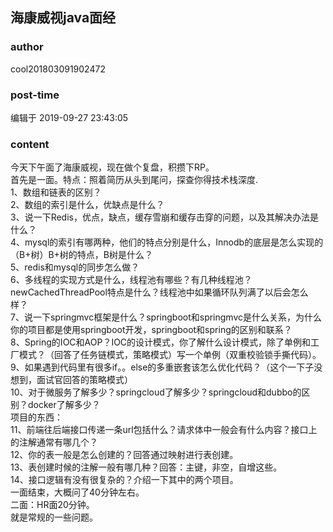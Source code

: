 ## 海康威视java面经
### author 
cool201803091902472
### post-time 

编辑于  2019-09-27 23:43:05
### content 
<div class="post-topic-des nc-post-content">
 <div>
  今天下午面了海康威视，现在做个复盘，积攒下RP。
 </div>
 <div>
  首先是一面。特点：照着简历从头到尾问，探查你得技术栈深度.
 </div>
 <div>
  1、数组和链表的区别？
 </div>
 <div>
  2、数组的索引是什么，优缺点是什么？
 </div>
 <div>
  3、说一下Redis，优点，缺点，缓存雪崩和缓存击穿的问题，以及其解决办法是什么？
 </div>
 <div>
  4、mysql的索引有哪两种，他们的特点分别是什么，Innodb的底层是怎么实现的（B+树）B+树的特点，B树是什么？
 </div>
 <div>
  5、redis和mysql的同步怎么做？
 </div>
 <div>
  6、多线程的实现方式是什么，线程池有哪些？有几种线程池？newCachedThreadPool特点是什么？线程池中如果循环队列满了以后会怎么样？
 </div>
 <div>
  7、说一下springmvc框架是什么？springboot和springmvc是什么关系，为什么你的项目都是使用springboot开发，springboot和spring的区别和联系？
 </div>
 <div>
  8、Spring的IOC和AOP？IOC的设计模式，你了解什么设计模式，除了单例和工厂模式？（回答了任务链模式，策略模式）写一个单例（双重校验锁手撕代码）。
 </div>
 <div>
  9、如果遇到代码里有很多if。。else的多重嵌套该怎么优化代码？（这个一下子没想到，面试官回答的策略模式）
 </div>
 <div>
  10、对于微服务了解多少？springcloud了解多少？springcloud和dubbo的区别？docker了解多少？
 </div>
 <div>
  项目的东西：
 </div>
 <div>
  11、前端往后端接口传递一条url包括什么？请求体中一般会有什么内容？接口上的注解通常有哪几个？
 </div>
 <div>
  12、你的表一般是怎么创建的？回答通过映射进行表创建。
 </div>
 <div>
  13、表创建时候的注解一般有哪几种？回答：主键，非空，自增这些。
 </div>
 <div>
  14、接口逻辑有没有很复杂的？介绍一下其中的两个项目。
 </div>
 <div>
  一面结束，大概问了40分钟左右。
 </div>
 <div>
  二面：HR面20分钟。
 </div>
 <div>
  就是常规的一些问题。
 </div>
 <div>
  <br/>
 </div>
</div>
